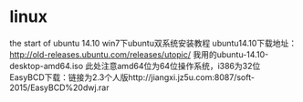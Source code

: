 # linux
the start of  ubuntu 14.10
win7下ubuntu双系统安装教程
ubuntu14.10下载地址：http://old-releases.ubuntu.com/releases/utopic/
我用的ubuntu-14.10-desktop-amd64.iso
此处注意amd64位为64位操作系统，i386为32位
EasyBCD下载：链接为2.3个人版http://jiangxi.jz5u.com:8087/soft-2015/EasyBCD%20dwj.rar

